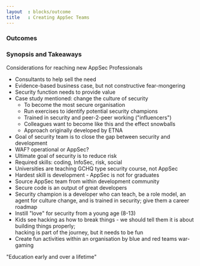 ```yaml
---
layout  : blocks/outcome
title   : Creating AppSec Teams
---
```


### Outcomes 

### Synopsis and Takeaways

Considerations for reaching new AppSec Professionals

- Consultants to help sell the need
- Evidence-based business case, but not constructive fear-mongering
- Security function needs to provide value
- Case study mentioned: change the culture of security
  - To become the most secure organisation 
  - Run exercises to identify potential security champions
  - Trained in security and peer-2-peer working ("influencers") 
  - Colleagues want to become like this and the effect snowballs 
  - Approach originally developed by ETNA
- Goal of security team is to close the gap between security and development
- WAF?  operational or AppSec?
- Ultimate goal of security is to reduce risk
- Required skills: coding, InfoSec, risk, social
- Universities are teaching GCHQ type security course, not AppSec
- Hardest skill is development - AppSec is not for graduates
- Source AppSec team from within development community
- Secure code is an output of great developers
- Security champion is a developer who can teach, be a role model, an agent for culture change, and is trained in security; give them a career roadmap
- Instill "love" for security from a young age (8-13) 
- Kids see hacking as how to break things - we should tell them it is about building things properly;  
hacking is part of the journey, but it needs to be fun
- Create fun activities within an organisation by blue and red teams war-gaming

"Education early and over a lifetime"
